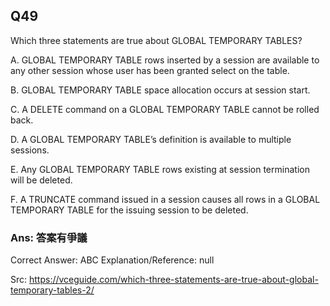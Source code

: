 ## Q49

Which three statements are true about GLOBAL TEMPORARY TABLES?

A. GLOBAL TEMPORARY TABLE rows inserted by a session are available to any other session whose user has been granted select on the table.

B. GLOBAL TEMPORARY TABLE space allocation occurs at session start.

C. A DELETE command on a GLOBAL TEMPORARY TABLE cannot be rolled back.

D. A GLOBAL TEMPORARY TABLE’s definition is available to multiple sessions.

E. Any GLOBAL TEMPORARY TABLE rows existing at session termination will be deleted.

F. A TRUNCATE command issued in a session causes all rows in a GLOBAL TEMPORARY TABLE for the issuing session to be deleted.

### Ans: **答案有爭議**

Correct Answer: ABC
Explanation/Reference: null

Src: https://vceguide.com/which-three-statements-are-true-about-global-temporary-tables-2/